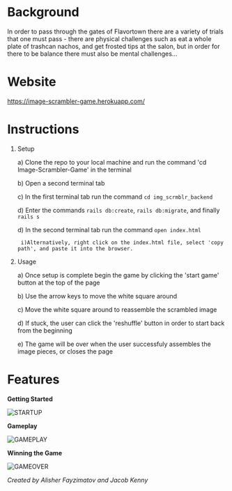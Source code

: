 Background
==========

In order to pass through the gates of Flavortown there are a variety of trials that one must pass - there are physical challenges such as eat a whole plate of trashcan nachos, and get frosted tips at the salon, but in order for there to be balance there must also be mental challenges...

Website
=======

https://image-scrambler-game.herokuapp.com/

Instructions
============

1) Setup

    a) Clone the repo to your local machine and run the command 'cd Image-Scrambler-Game' in the terminal
    
    b) Open a second terminal tab
    
    c) In the first terminal tab run the command `cd img_scrmblr_backend`
    
    d) Enter the commands `rails db:create`, `rails db:migrate`, and finally `rails s`
    
    d) In the second terminal tab run the command `open index.html` 
    
        i)Alternatively, right click on the index.html file, select 'copy path', and paste it into the browser.

2) Usage

    a) Once setup is complete begin the game by clicking the 'start game' button at the top of the page
    
    b) Use the arrow keys to move the white square around
    
    c) Move the white square around to reassemble the scrambled image 
    
    d) If stuck, the user can click the 'reshuffle' button in order to start back from the beginning 
    
    e) The game will be over when the user successfuly assembles the image pieces, or closes the page  

Features
========

**Getting Started**

![STARTUP](https://media.giphy.com/media/UrPH02ZBQqXk0ZW9Qk/giphy.gif)

**Gameplay**

![GAMEPLAY](https://media.giphy.com/media/ckThXih9Pi1Oyzyh6M/giphy.gif)

**Winning the Game**

![GAMEOVER](https://media.giphy.com/media/WqG4OWOPnen5GVE036/giphy.gif)

*Created by Alisher Fayzimatov and Jacob Kenny*

